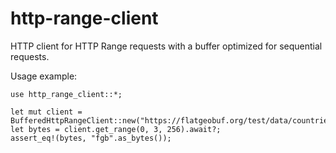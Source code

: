# http-range-client

HTTP client for HTTP Range requests with a buffer optimized for sequential requests.


Usage example:

    use http_range_client::*;

    let mut client = BufferedHttpRangeClient::new("https://flatgeobuf.org/test/data/countries.fgb");
    let bytes = client.get_range(0, 3, 256).await?;
    assert_eq!(bytes, "fgb".as_bytes());
